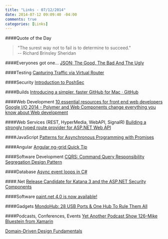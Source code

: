 ```yaml
---
title: "Links - 07/12/2014"
date: 2014-07-12 09:09:40 -04:00
comments: true
categories: [Links]
---
```


####Quote of the Day
<blockquote>"The surest way not to fail is to determine to succeed."<br>
-- Richard Brinsley Sheridan
</blockquote>

####Everyones got one...
[JSON: The Good, The Bad And The Ugly](http://java.dzone.com/articles/json-good-bad-and-ugly)

####Testing
[Capturing Traffic via Virtual Router](http://blogs.telerik.com/fiddler/posts/14-07-10/capturing-traffic-via-virtual-router)

####Security
[Introduction to PoshSec](http://www.powershellmagazine.com/2014/07/10/introduction-to-poshsec/)

####Builds
[Introducing a simpler, faster GitHub for Mac · GitHub](https://github.com/blog/1862-introducing-a-simpler-faster-github-for-mac)

####Web Development
[10 essential resources for front end web developers](http://blog.pluralsight.com/tips-for-front-end-developers)
[Google I/O 2014 - Polymer and Web Components change everything you know about Web development](https://www.youtube.com/watch?v=8OJ7ih8EE7s)

####Web Services (REST, HyperMedia, WebAPI, SignalR)
[Building a strongly typed route provider for ASP.NET Web API](http://www.strathweb.com/2014/07/building-strongly-typed-route-provider-asp-net-web-api/)

####JavaScript
[Patterns for Asynchronous Programming with Promises](http://www.joezimjs.com/javascript/patterns-asynchronous-programming-promises/)

####Angular
[Angular ng-grid Quick Tip](http://msmvps.com/blogs/deborahk/archive/2014/07/10/angular-ng-grid-quick-tip.aspx)

####Software Development
[CQRS: Command Query Responsibility Segregation Design Pattern](http://pietschsoft.com/post/2014/06/15/CQRS-Command-Query-Responsibility-Segregation-Design-Pattern)

####Database
[Async event loops in C#](http://ayende.com/blog/167299/async-event-loops-in-c?Key=7966ff8a-941a-4df2-a352-33ea3724e3d2&utm_source=feedburner&utm_medium=feed&utm_campaign=Feed%3A+AyendeRahien+%28Ayende+%40+Rahien%29)

####.Net
[Release Candidate for Katana 3 and the ASP.NET Security Components](http://blogs.msdn.com/b/webdev/archive/2014/07/10/release-candidate-for-katana-3-and-the-asp-net-security-components.aspx)

####Software
[paint.net 4.0 is now available!](http://blog.getpaint.net/2014/06/24/paint-net-4-0-is-now-available/)

####Gadgets
[MondoHub: 28 USB Ports & One Hub To Rule Them All](https://stacksocial.com/sales/mondohub-28-usb-ports-one-hub-to-rule-them-all?aid=a-23fkec3s&utm_source=pcmag&utm_medium=editorial&utm_campaign=mondohub)

####Podcasts, Conferences, Events
[Yet Another Podcast Show 126–Mike Bluestein from Xamarin](http://jesseliberty.com/2014/07/10/yet-another-podcast-show-126mike-bluestein-from-xamarin/?utm_source=feedburner&utm_medium=feed&utm_campaign=Feed%3A+JesseLiberty-SilverlightGeek+%28Jesse+Liberty%29)

[Domain-Driven Design Fundamentals](http://pluralsight.com/training/Courses/TableOfContents/domain-driven-design-fundamentals)
